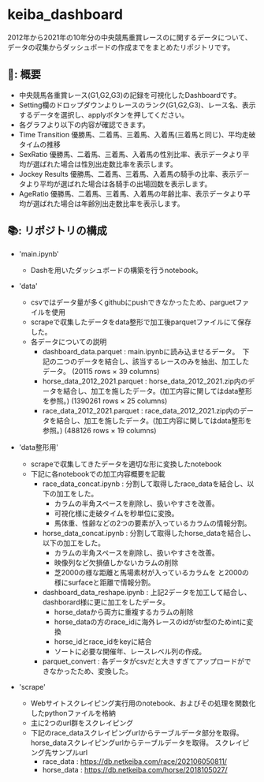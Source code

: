 # keiba_dashboard
2012年から2021年の10年分の中央競馬重賞レースのに関するデータについて、データの収集からダッシュボードの作成までをまとめたリポジトリです。  

## 🐴: 概要  
* 中央競馬各重賞レース(G1,G2,G3)の記録を可視化したDashboardです。
* Setting欄のドロップダウンよりレースのランク(G1,G2,G3)、レース名、表示するデータを選択し、applyボタンを押してください。
* 各グラフより以下の内容が確認できます。
* Time Transition 優勝馬、二着馬、三着馬、入着馬(三着馬と同じ)、平均走破タイムの推移
* SexRatio 優勝馬、二着馬、三着馬、入着馬の性別比率、表示データより平均が選ばれた場合は性別出走数比率を表示します。
* Jockey Results 優勝馬、二着馬、三着馬、入着馬の騎手の比率、表示データより平均が選ばれた場合は各騎手の出場回数を表示します。
* AgeRatio 優勝馬、二着馬、三着馬、入着馬の年齢比率、表示データより平均が選ばれた場合は年齢別出走数比率を表示します。

## 📚: リポジトリの構成  

* 'main.ipynb'
  * Dashを用いたダッシュボードの構築を行うnotebook。
   
* 'data'
  * csvではデータ量が多くgithubにpushできなかったため、parguetファイルを使用
  * scrapeで収集したデータをdata整形で加工後parquetファイルにて保存した。
  * 各データについての説明
    * dashboard_data.parquet : main.ipynbに読み込ませるデータ。　下記の二つのデータを結合し、該当するレースのみを抽出、加工したデータ。
    (20115 rows × 39 columns)
    * horse_data_2012_2021.parquet : horse_data_2012_2021.zip内のデータを結合し、加工を施したデータ。(加工内容に関してはdata整形を参照。)
    (1390261 rows × 25 columns)
    * race_data_2012_2021.parquet : race_data_2012_2021.zip内のデータを結合し、加工を施したデータ。(加工内容に関してはdata整形を参照。)
    (488126 rows × 19 columns)
      
* 'data整形用'
  * scrapeで収集してきたデータを適切な形に変換したnotebook
  * 下記に各notebookでの加工内容概要を記載
    * race_data_concat.ipynb : 分割して取得したrace_dataを結合し、以下の加工をした。
      *  カラムの半角スペースを削除し、扱いやすさを改善。
      *  可視化様に走破タイムを秒単位に変換。
      *  馬体重、性齢などの2つの要素が入っているカラムの情報分割。
    * horse_data_concat.ipynb : 分割して取得したhorse_dataを結合し、以下の加工をした。
      *  カラムの半角スペースを削除し、扱いやすさを改善。
      *  映像列など欠損値しかないカラムの削除
      *  芝2000の様な距離と馬場素材が入っているカラムを
         と2000の様にsurfaceと距離で情報分割。
    * dashboard_data_reshape.ipynb : 上記2データを加工して結合し、dashborard様に更に加工をしたデータ。
      * horse_dataから両方に重複するカラムの削除
      * horse_dataの方のrace_idに海外レースのidがstr型のためintに変換
      * horse_idとrace_idをkeyに結合
      * ソートに必要な開催年、レースレベル列の作成。
    * parquet_convert : 各データがcsvだと大きすぎてアップロードができなかったため、変換した。

* 'scrape'
  *  Webサイトスクレイピング実行用のnotebook、およびその処理を関数化したpythonファイルを格納
  *  主に2つのurl群をスクレイピング
  *  下記のrace_dataスクレイピングurlからテーブルデータ部分を取得。
     horse_dataスクレイピングurlからテーブルデータを取得。
     スクレイピング先サンプルurl
     * race_data : https://db.netkeiba.com/race/202106050811/
     * horse_data : https://db.netkeiba.com/horse/2018105027/

